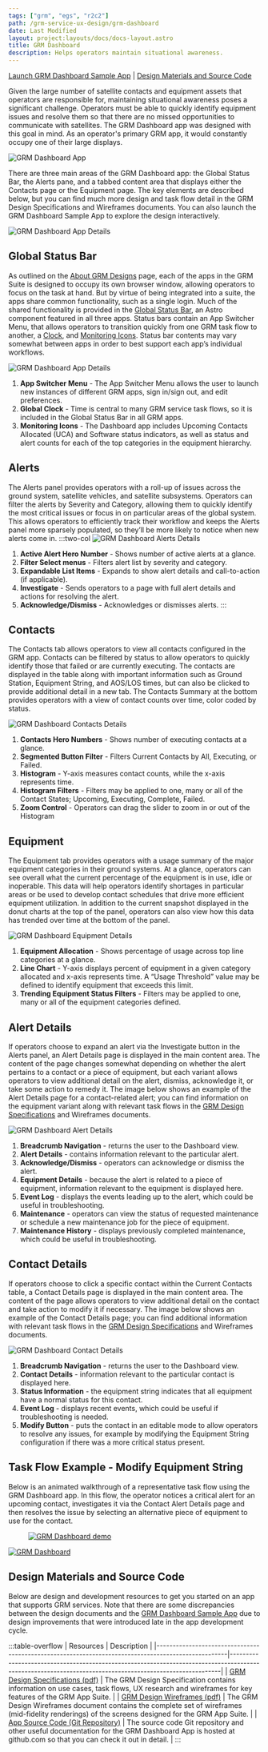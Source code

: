 ```yaml
---
tags: ["grm", "egs", "r2c2"]
path: /grm-service-ux-design/grm-dashboard
date: Last Modified
layout: project:layouts/docs/docs-layout.astro
title: GRM Dashboard
description: Helps operators maintain situational awareness.
---
```


[Launch GRM Dashboard Sample App](https://grm-dashboard-react.netlify.app) | [Design Materials and Source Code](/grm-service-ux-design/grm-dashboard/#design-materials-and-source-code)

Given the large number of satellite contacts and equipment assets that operators are responsible for, maintaining situational awareness poses a significant challenge. Operators must be able to quickly identify equipment issues and resolve them so that there are no missed opportunities to communicate with satellites. The GRM Dashboard app was designed with this goal in mind. As an operator's primary GRM app, it would constantly occupy one of their large displays.

![GRM Dashboard App](/img/service-specific-ux-design/grm-dashboard/grm-dashboard-app.webp)

There are three main areas of the GRM Dashboard app: the Global Status Bar, the Alerts pane, and a tabbed content area that displays either the Contacts page or the Equipment page. The key elements are described below, but you can find much more design and task flow detail in the GRM Design Specifications and Wireframes documents. You can also launch the GRM Dashboard Sample App to explore the design interactively.

![GRM Dashboard App Details](/img/service-specific-ux-design/grm-dashboard/grm-dashboard-app-details.webp)

## Global Status Bar

As outlined on the [About GRM Designs](/grm-service-ux-design/about-the-grm-designs) page, each of the apps in the GRM Suite is designed to occupy its own browser window, allowing operators to focus on the task at hand. But by virtue of being integrated into a suite, the apps share common functionality, such as a single login. Much of the shared functionality is provided in the [Global Status Bar](/components/global-status-bar), an Astro component featured in all three apps. Status bars contain an App Switcher Menu, that allows operators to transition quickly from one GRM task flow to another, a [Clock](/components/clock), and [Monitoring Icons](/components/icons-and-symbols). Status bar contents may vary somewhat between apps in order to best support each app’s individual workflows.

![GRM Dashboard App Details](/img/service-specific-ux-design/grm-dashboard/grm-dashboard-global-status-bar-details.webp)

1. **App Switcher Menu** - The App Switcher Menu allows the user to launch new instances of different GRM apps, sign in/sign out, and edit preferences.
2. **Global Clock** - Time is central to many GRM service task flows, so it is included in the Global Status Bar in all GRM apps.
3. **Monitoring Icons** - The Dashboard app includes Upcoming Contacts Allocated (UCA) and Software status indicators, as well as status and alert counts for each of the top categories in the equipment hierarchy.

## Alerts

The Alerts panel provides operators with a roll-up of issues across the ground system, satellite vehicles, and satellite subsystems. Operators can filter the alerts by Severity and Category, allowing them to quickly identify the most critical issues or focus in on particular areas of the global system. This allows operators to efficiently track their workflow and keeps the Alerts panel more sparsely populated, so they’ll be more likely to notice when new alerts come in.
:::two-col
![GRM Dashboard Alerts Details](/img/service-specific-ux-design/grm-dashboard/grm-dashboard-alert-details.webp)

1. **Active Alert Hero Number** - Shows number of active alerts at a glance.
2. **Filter Select menus** - Filters alert list by severity and category.
3. **Expandable List Items** - Expands to show alert details and call-to-action (if applicable).
4. **Investigate** - Sends operators to a page with full alert details and actions for resolving the alert.
5. **Acknowledge/Dismiss** - Acknowledges or dismisses alerts.
   :::

## Contacts

The Contacts tab allows operators to view all contacts configured in the GRM app. Contacts can be filtered by status to allow operators to quickly identify those that failed or are currently executing. The contacts are displayed in the table along with important information such as Ground Station, Equipment String, and AOS/LOS times, but can also be clicked to provide additional detail in a new tab. The Contacts Summary at the bottom provides operators with a view of contact counts over time, color coded by status.

![GRM Dashboard Contacts Details](/img/service-specific-ux-design/grm-dashboard/grm-dashboard-contact-details.webp)

1. **Contacts Hero Numbers** - Shows number of executing contacts at a glance.
2. **Segmented Button Filter** - Filters Current Contacts by All, Executing, or Failed.
3. **Histogram** - Y-axis measures contact counts, while the x-axis represents time.
4. **Histogram Filters** - Filters may be applied to one, many or all of the Contact States; Upcoming, Executing, Complete, Failed.
5. **Zoom Control** - Operators can drag the slider to zoom in or out of the Histogram

## Equipment

The Equipment tab provides operators with a usage summary of the major equipment categories in their ground systems. At a glance, operators can see overall what the current percentage of the equipment is in use, idle or inoperable. This data will help operators identify shortages in particular areas or be used to develop contact schedules that drive more efficient equipment utilization. In addition to the current snapshot displayed in the donut charts at the top of the panel, operators can also view how this data has trended over time at the bottom of the panel.

![GRM Dashboard Equipment Details](/img/service-specific-ux-design/grm-dashboard/grm-dashboard-equipment-details.webp)

1. **Equipment Allocation** - Shows percentage of usage across top line categories at a glance.
2. **Line Chart** - Y-axis displays percent of equipment in a given category allocated and x-axis represents time. A “Usage Threshold” value may be defined to identify equipment that exceeds this limit.
3. **Trending Equipment Status Filters** - Filters may be applied to one, many or all of the equipment categories defined.

## Alert Details

If operators choose to expand an alert via the Investigate button in the Alerts panel, an Alert Details page is displayed in the main content area. The content of the page changes somewhat depending on whether the alert pertains to a contact or a piece of equipment, but each variant allows operators to view additional detail on the alert, dismiss, acknowledge it, or take some action to remedy it. The image below shows an example of the Alert Details page for a contact-related alert; you can find information on the equipment variant along with relevant task flows in the [GRM Design Specifications](/grm-service-ux-design/grm-dashboard/#design-materials-and-source-code) and Wireframes documents.

![GRM Dashboard Alert Details](/img/service-specific-ux-design/grm-dashboard/grm-dashboard-contact-alert-details.webp)

1. **Breadcrumb Navigation** - returns the user to the Dashboard view.
2. **Alert Details** - contains information relevant to the particular alert.
3. **Acknowledge/Dismiss** - operators can acknowledge or dismiss the alert.
4. **Equipment Details** - because the alert is related to a piece of equipment, information relevant to the equipment is displayed here.
5. **Event Log** - displays the events leading up to the alert, which could be useful in troubleshooting.
6. **Maintenance** - operators can view the status of requested maintenance or schedule a new maintenance job for the piece of equipment.
7. **Maintenance History** - displays previously completed maintenance, which could be useful in troubleshooting.

## Contact Details

If operators choose to click a specific contact within the Current Contacts table, a Contact Details page is displayed in the main content area. The content of the page allows operators to view additional detail on the contact and take action to modify it if necessary. The image below shows an example of the Contact Details page; you can find additional information with relevant task flows in the [GRM Design Specifications](/grm-service-ux-design/grm-dashboard/#design-materials-and-source-code) and Wireframes documents.

![GRM Dashboard Contact Details](/img/service-specific-ux-design/grm-dashboard/grm-dashboard-contact-details.webp)

1. **Breadcrumb Navigation** - returns the user to the Dashboard view.
2. **Contact Details** - information relevant to the particular contact is displayed here.
3. **Status Information** - the equipment string indicates that all equipment have a normal status for this contact.
4. **Event Log** - displays recent events, which could be useful if troubleshooting is needed.
5. **Modify Button** - puts the contact in an editable mode to allow operators to resolve any issues, for example by modifying the Equipment String configuration if there was a more critical status present.

## Task Flow Example - Modify Equipment String

Below is an animated walkthrough of a representative task flow using the GRM Dashboard app. In this flow, the operator notices a critical alert for an upcoming contact, investigates it via the Contact Alert Details page and then resolves the issue by selecting an alternative piece of equipment to use for the contact.

<div markdown="1">
 <figure>
  <a href="#demo" class="demo" name="close">
   <span class="icon-play"></span>
   <img src="/img/service-specific-ux-design/grm-dashboard/grm-dashboard-modify-string-placeholder.png"
   alt="GRM Dashboard demo" />
  </a>
 </figure>
 <a href="#close" class="lightbox" id="demo" markdown="1">
  <img src="/img/service-specific-ux-design/grm-dashboard/grm-dashboard-modify-string.gif" alt="GRM Dashboard" />
 </a>
</div>

## Design Materials and Source Code

Below are design and development resources to get you started on an app that supports GRM services. Note that there are some discrepancies between the design documents and the [GRM Dashboard Sample App](https://grm-dashboard-react.netlify.app) due to design improvements that were introduced late in the app development cycle.

:::table-overflow
| Resources                                                                                          | Description                                                                                                                                             |
|----------------------------------------------------------------------------------------------------|---------------------------------------------------------------------------------------------------------------------------------------------------------|
| [GRM Design Specifications (pdf)](/pdf/grm-specifications.pdf)                                     | The GRM Design Specification contains information on use cases, task flows, UX research and wireframes for key features of the GRM App Suite.           |
| [GRM Design Wireframes (pdf)](/pdf/grm-wireframes.pdf)                                             | The GRM Design Wireframes document contains the complete set of wireframes (mid-fidelity renderings) of the screens designed for the GRM App Suite.     |
| [App Source Code (Git Repository)](https://github.com/RocketCommunicationsInc/grm-dashboard-react) | The source code Git repository and other useful documentation for the GRM Dashboard App is hosted at github.com so that you can check it out in detail. |
:::
